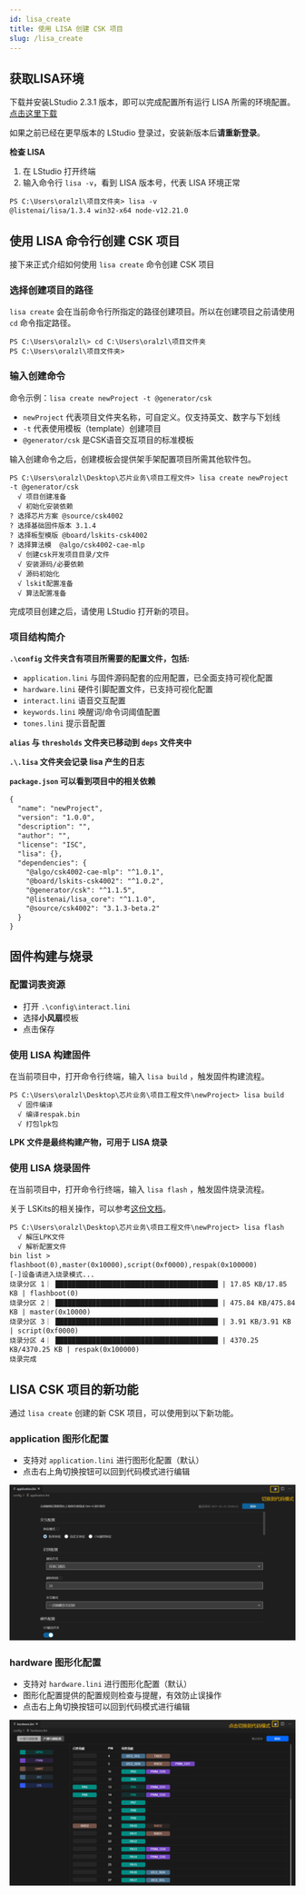 ```yaml
---
id: lisa_create
title: 使用 LISA 创建 CSK 项目
slug: /lisa_create
---
```


## 获取LISA环境

下载并安装LStudio 2.3.1 版本，即可以完成配置所有运行 LISA 所需的环境配置。[点击这里下载](https://iflyos-external.oss-cn-shanghai.aliyuncs.com/public/lstudio/alpha/LStudioInstaller-2.3.1-beta.exe)


如果之前已经在更早版本的 LStudio 登录过，安装新版本后**请重新登录**。


**检查 LISA**
1. 在 LStudio 打开终端
2. 输入命令行 `lisa -v`，看到 LISA 版本号，代表 LISA 环境正常
```shell
PS C:\Users\oralzl\项目文件夹> lisa -v
@listenai/lisa/1.3.4 win32-x64 node-v12.21.0
```

## 使用 LISA 命令行创建 CSK 项目

接下来正式介绍如何使用  `lisa create` 命令创建 CSK 项目

### 选择创建项目的路径 

`lisa create` 会在当前命令行所指定的路径创建项目。所以在创建项目之前请使用 `cd` 命令指定路径。

```shell
PS C:\Users\oralzl\> cd C:\Users\oralzl\项目文件夹
PS C:\Users\oralzl\项目文件夹> 
```

### 输入创建命令

命令示例：`lisa create newProject -t @generator/csk`

- `newProject` 代表项目文件夹名称，可自定义。仅支持英文、数字与下划线
- `-t` 代表使用模板（template）创建项目
- `@generator/csk` 是CSK语音交互项目的标准模板

输入创建命令之后，创建模板会提供架手架配置项目所需其他软件包。

```shell
PS C:\Users\oralzl\Desktop\芯片业务\项目工程文件> lisa create newProject -t @generator/csk
  √ 项目创建准备
  √ 初始化安装依赖
? 选择芯片方案 @source/csk4002
? 选择基础固件版本 3.1.4
? 选择板型模版 @board/lskits-csk4002
? 选择算法模  @algo/csk4002-cae-mlp
  √ 创建csk开发项目目录/文件
  √ 安装源码/必要依赖
  √ 源码初始化
  √ lskit配置准备
  √ 算法配置准备
```

完成项目创建之后，请使用 LStudio 打开新的项目。

### 项目结构简介

 **`.\config` 文件夹含有项目所需要的配置文件，包括:**
- `application.lini` 与固件源码配套的应用配置，已全面支持可视化配置
- `hardware.lini` 硬件引脚配置文件，已支持可视化配置
- `interact.lini` 语音交互配置
- `keywords.lini` 唤醒词/命令词阈值配置
- `tones.lini` 提示音配置

**`alias` 与 `thresholds` 文件夹已移动到 `deps` 文件夹中**

**`.\.lisa` 文件夹会记录 lisa 产生的日志**

**`package.json` 可以看到项目中的相关依赖**
```
{
  "name": "newProject",
  "version": "1.0.0",
  "description": "",
  "author": "",
  "license": "ISC",
  "lisa": {},
  "dependencies": {
    "@algo/csk4002-cae-mlp": "^1.0.1",
    "@board/lskits-csk4002": "^1.0.2",
    "@generator/csk": "^1.1.5",
    "@listenai/lisa_core": "^1.1.0",
    "@source/csk4002": "3.1.3-beta.2"
  }
}
```

## 固件构建与烧录

### 配置词表资源

- 打开 `.\config\interact.lini`
- 选择**小风扇**模板
- 点击保存

### 使用 LISA 构建固件

在当前项目中，打开命令行终端，输入 `lisa build` ，触发固件构建流程。

```shell
PS C:\Users\oralzl\Desktop\芯片业务\项目工程文件\newProject> lisa build
  √ 固件编译
  √ 编译respak.bin
  √ 打包lpk包
```

**LPK 文件是最终构建产物，可用于 LISA 烧录**

### 使用 LISA 烧录固件

在当前项目中，打开命令行终端，输入 `lisa flash` ，触发固件烧录流程。

关于 LSKits的相关操作，可以参考[这份文档](https://open.listenai.com/getting_start#25-%E5%9B%BA%E4%BB%B6%E7%83%A7%E5%BD%95)。

```shell
PS C:\Users\oralzl\Desktop\芯片业务\项目工程文件\newProject> lisa flash
  √ 解压LPK文件
  √ 解析配置文件
bin list > flashboot(0),master(0x10000),script(0xf0000),respak(0x100000)
[-]设备请进入烧录模式...
烧录分区 1｜ ████████████████████████████████████████ | 17.85 KB/17.85 KB | flashboot(0)
烧录分区 2｜ ████████████████████████████████████████ | 475.84 KB/475.84 KB | master(0x10000)
烧录分区 3｜ ████████████████████████████████████████ | 3.91 KB/3.91 KB | script(0xf0000)
烧录分区 4｜ ████████████████████████████████████████ | 4370.25 KB/4370.25 KB | respak(0x100000)
烧录完成
```

## LISA CSK 项目的新功能

通过 `lisa create` 创建的新 CSK 项目，可以使用到以下新功能。

### application 图形化配置

- 支持对 `application.lini` 进行图形化配置（默认）
- 点击右上角切换按钮可以回到代码模式进行编辑

![](./files/lisa_create/application.png)


### hardware 图形化配置

- 支持对 `hardware.lini` 进行图形化配置（默认）
- 图形化配置提供的配置规则检查与提醒，有效防止误操作
- 点击右上角切换按钮可以回到代码模式进行编辑

![](./files/lisa_create/hardware.png)
















